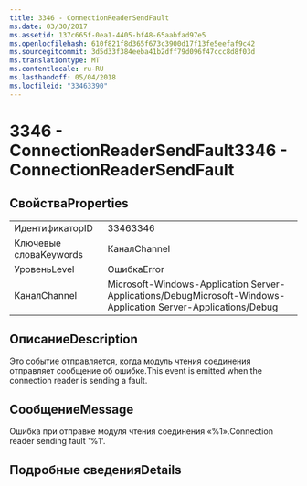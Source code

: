 ```yaml
---
title: 3346 - ConnectionReaderSendFault
ms.date: 03/30/2017
ms.assetid: 137c665f-0ea1-4405-bf48-65aabfad97e5
ms.openlocfilehash: 610f821f8d365f673c3900d17f13fe5eefaf9c42
ms.sourcegitcommit: 3d5d33f384eeba41b2dff79d096f47ccc8d8f03d
ms.translationtype: MT
ms.contentlocale: ru-RU
ms.lasthandoff: 05/04/2018
ms.locfileid: "33463390"
---
```

# <a name="3346---connectionreadersendfault"></a><span data-ttu-id="3490b-102">3346 - ConnectionReaderSendFault</span><span class="sxs-lookup"><span data-stu-id="3490b-102">3346 - ConnectionReaderSendFault</span></span>
## <a name="properties"></a><span data-ttu-id="3490b-103">Свойства</span><span class="sxs-lookup"><span data-stu-id="3490b-103">Properties</span></span>  
  
|||  
|-|-|  
|<span data-ttu-id="3490b-104">Идентификатор</span><span class="sxs-lookup"><span data-stu-id="3490b-104">ID</span></span>|<span data-ttu-id="3490b-105">3346</span><span class="sxs-lookup"><span data-stu-id="3490b-105">3346</span></span>|  
|<span data-ttu-id="3490b-106">Ключевые слова</span><span class="sxs-lookup"><span data-stu-id="3490b-106">Keywords</span></span>|<span data-ttu-id="3490b-107">Канал</span><span class="sxs-lookup"><span data-stu-id="3490b-107">Channel</span></span>|  
|<span data-ttu-id="3490b-108">Уровень</span><span class="sxs-lookup"><span data-stu-id="3490b-108">Level</span></span>|<span data-ttu-id="3490b-109">Ошибка</span><span class="sxs-lookup"><span data-stu-id="3490b-109">Error</span></span>|  
|<span data-ttu-id="3490b-110">Канал</span><span class="sxs-lookup"><span data-stu-id="3490b-110">Channel</span></span>|<span data-ttu-id="3490b-111">Microsoft-Windows-Application Server-Applications/Debug</span><span class="sxs-lookup"><span data-stu-id="3490b-111">Microsoft-Windows-Application Server-Applications/Debug</span></span>|  
  
## <a name="description"></a><span data-ttu-id="3490b-112">Описание</span><span class="sxs-lookup"><span data-stu-id="3490b-112">Description</span></span>  
 <span data-ttu-id="3490b-113">Это событие отправляется, когда модуль чтения соединения отправляет сообщение об ошибке.</span><span class="sxs-lookup"><span data-stu-id="3490b-113">This event is emitted when the connection reader is sending a fault.</span></span>  
  
## <a name="message"></a><span data-ttu-id="3490b-114">Сообщение</span><span class="sxs-lookup"><span data-stu-id="3490b-114">Message</span></span>  
 <span data-ttu-id="3490b-115">Ошибка при отправке модуля чтения соединения «%1».</span><span class="sxs-lookup"><span data-stu-id="3490b-115">Connection reader sending fault '%1'.</span></span>  
  
## <a name="details"></a><span data-ttu-id="3490b-116">Подробные сведения</span><span class="sxs-lookup"><span data-stu-id="3490b-116">Details</span></span>
